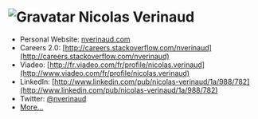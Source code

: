 # ![Gravatar](http://www.gravatar.com/avatar/582353edcee4fb4edbe224310bebe4b8.png?size=100) Nicolas Verinaud

* Personal Website: [nverinaud.com](http://www.nverinaud.com)
* Careers 2.0: [http://careers.stackoverflow.com/nverinaud](http://careers.stackoverflow.com/nverinaud)
* Viadeo: [http://fr.viadeo.com/fr/profile/nicolas.verinaud](http://www.viadeo.com/fr/profile/nicolas.verinaud)
* LinkedIn: [http://www.linkedin.com/pub/nicolas-verinaud/1a/988/782](http://www.linkedin.com/pub/nicolas-verinaud/1a/988/782)
* Twitter: [@nverinaud](https://twitter.com/nverinaud)
* [More...](http://www.google.com/search?q=nicolas+verinaud)
